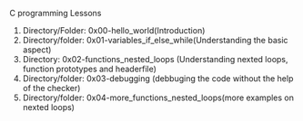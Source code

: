 C programming Lessons
1. Directory/Folder: 0x00-hello_world(Introduction)
2. Directory/folder: 0x01-variables_if_else_while(Understanding the basic aspect)
3. Directory: 0x02-functions_nested_loops (Understanding nexted loops, function prototypes and headerfile)
4. Directory/folder: 0x03-debugging (debbuging the code without the help of the checker)
5. Directory/folder: 0x04-more_functions_nested_loops(more examples on nexted loops)
